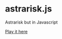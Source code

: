 # astrarisk.js

Astrarisk but in Javascript

[Play it here](https://david.mcglashan.net/astrarisk.js/)
